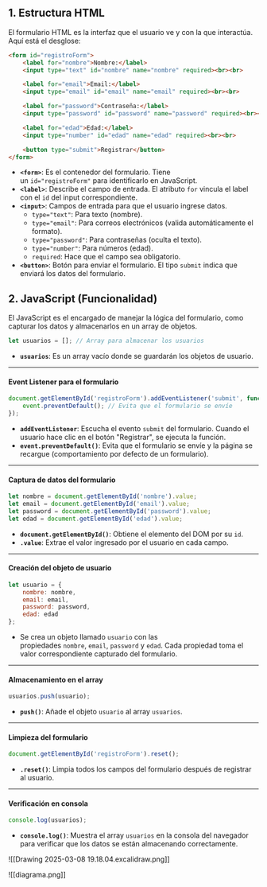 ## 1. Estructura HTML
El formulario HTML es la interfaz que el usuario ve y con la que interactúa. Aquí está el desglose:
```html
<form id="registroForm">
    <label for="nombre">Nombre:</label>
    <input type="text" id="nombre" name="nombre" required><br><br>

    <label for="email">Email:</label>
    <input type="email" id="email" name="email" required><br><br>

    <label for="password">Contraseña:</label>
    <input type="password" id="password" name="password" required><br><br>

    <label for="edad">Edad:</label>
    <input type="number" id="edad" name="edad" required><br><br>

    <button type="submit">Registrar</button>
</form>
```
- **`<form>`**: Es el contenedor del formulario. Tiene un `id="registroForm"` para identificarlo en JavaScript.
- **`<label>`**: Describe el campo de entrada. El atributo `for` vincula el label con el `id` del input correspondiente.
- **`<input>`**: Campos de entrada para que el usuario ingrese datos.
    - `type="text"`: Para texto (nombre).
    - `type="email"`: Para correos electrónicos (valida automáticamente el formato).
    - `type="password"`: Para contraseñas (oculta el texto).
    - `type="number"`: Para números (edad).
    - `required`: Hace que el campo sea obligatorio.
- **`<button>`**: Botón para enviar el formulario. El tipo `submit` indica que enviará los datos del formulario.
## 2. JavaScript (Funcionalidad)
El JavaScript es el encargado de manejar la lógica del formulario, como capturar los datos y almacenarlos en un array de objetos.
```js
let usuarios = []; // Array para almacenar los usuarios
```
- **`usuarios`**: Es un array vacío donde se guardarán los objetos de usuario.
---
#### Event Listener para el formulario
```js
document.getElementById('registroForm').addEventListener('submit', function(event) {
    event.preventDefault(); // Evita que el formulario se envíe
});
```
- **`addEventListener`**: Escucha el evento `submit` del formulario. Cuando el usuario hace clic en el botón "Registrar", se ejecuta la función.
- **`event.preventDefault()`**: Evita que el formulario se envíe y la página se recargue (comportamiento por defecto de un formulario).
---

#### Captura de datos del formulario
```js
let nombre = document.getElementById('nombre').value;
let email = document.getElementById('email').value;
let password = document.getElementById('password').value;
let edad = document.getElementById('edad').value;
```
- **`document.getElementById()`**: Obtiene el elemento del DOM por su `id`.
- **`.value`**: Extrae el valor ingresado por el usuario en cada campo.
---

#### Creación del objeto de usuario
```js
let usuario = {
    nombre: nombre,
    email: email,
    password: password,
    edad: edad
};
```
- Se crea un objeto llamado `usuario` con las propiedades `nombre`, `email`, `password` y `edad`. Cada propiedad toma el valor correspondiente capturado del formulario.
---

#### Almacenamiento en el array
```js
usuarios.push(usuario);
```
- **`push()`**: Añade el objeto `usuario` al array `usuarios`.
---

#### Limpieza del formulario
```js
document.getElementById('registroForm').reset();
```
- **`.reset()`**: Limpia todos los campos del formulario después de registrar al usuario.
---

#### Verificación en consola
```js
console.log(usuarios);
```
- **`console.log()`**: Muestra el array `usuarios` en la consola del navegador para verificar que los datos se están almacenando correctamente.

![[Drawing 2025-03-08 19.18.04.excalidraw.png]]

![[diagrama.png]]